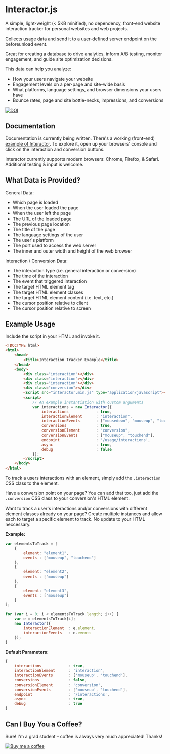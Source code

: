 # Interactor.js

A simple, light-weight (< 5KB minified), no dependency, front-end website interaction tracker for personal websites and web projects. 

Collects usage data and send it to a user-defined server endpoint on the beforeunload event.

Great for creating a database to drive analytics, inform A/B testing, monitor engagement, and guide site optimization decisions.

This data can help you analyze:
* How your users navigate your website
* Engagement levels on a per-page and site-wide basis
* What platforms, language settings, and browser dimensions your users have
* Bounce rates, page and site bottle-necks, impressions, and conversions

[![DOI](https://zenodo.org/badge/40263917.svg)](https://zenodo.org/badge/latestdoi/40263917)

## Documentation
Documentation is currently being written. There's a working (front-end) [example of Interactor](http://greenstick.github.io/interactor/). To explore it, open up your browsers' console and click on the interaction and conversion buttons.

Interactor currently supports modern browsers: Chrome, Firefox, & Safari. Additional testing & input is welcome.

## What Data is Provided?

General Data:

* Which page is loaded
* When the user loaded the page
* When the user left the page
* The URL of the loaded page
* The previous page location
* The title of the page
* The language settings of the user
* The user's platform
* The port used to access the web server
* The inner and outer width and height of the web browser

Interaction / Conversion Data: 

* The interaction type (i.e. general interaction or conversion)
* The time of the interaction
* The event that triggered interaction
* The target HTML element tag
* The target HTML element classes
* The target HTML element content (i.e. text, etc.)
* The cursor position relative to client
* The cursor position relative to screen

## Example Usage

Include the script in your HTML and invoke it. 
```html
<!DOCTYPE html>
<html>
	<head>
		<title>Interaction Tracker Example</title>
	</head>
	<body>
		<div class="interaction"></div>
		<div class="interaction"></div>
		<div class="interaction"></div>
		<div class="conversion"></div>
		<script src="interactor.min.js" type="application/javascript"></script>
		<script>
			// An example instantiation with custom arguments
			var interactions = new Interactor({
				interactions            : true,
				interactionElement      : "interaction",
				interactionEvents       : ["mousedown", "mouseup", "touchstart", "touchend"],
				conversions             : true,
				conversionElement       : "conversion",
				conversionEvents        : ["mouseup", "touchend"],
				endpoint                : '/usage/interactions',
				async                   : true,
				debug                   : false
			});
		</script>
	</body>
</html>
```
To track a users interactions with an element, simply add the `.interaction` CSS class to the element.

Have a conversion point on your page? You can add that too, just add the `.conversion` CSS class to your conversion's HTML element. 

Want to track a user's interactions and/or conversions with different element classes already on your page? Create multiple instances and allow each to target a specific element to track. No update to your HTML neccessary.

**Example:**
```javascript
var elementsToTrack = [
	{
		element: "element1",
		events : ["mouseup", "touchend"]
	}, 
	{
		element: "element2",
		events : ["mouseup"]
	},
	{ 
		element: "element3",
		events : ["mouseup"]
	}
];

for (var i = 0; i < elementsToTrack.length; i++) {
	var e = elementsToTrack[i];
	new Interactor({
		interactionElement 	: e.element,
		interactionEvents 	: e.events
	});
} 
```

**Default Parameters:**
```javascript
{
	interactions            : true,
	interactionElement      : 'interaction',
	interactionEvents       : ['mouseup', 'touchend'],
	conversions             : false,
	conversionElement       : 'conversion',
	conversionEvents        : ['mouseup', 'touchend'],
	endpoint                : '/interactions',
	async                   : true,
	debug                   : true
}
```

## Can I Buy You a Coffee?
Sure! I'm a grad student – coffee is always very much appreciated! Thanks!

[![Buy me a coffee][buymeacoffee-icon]][buymeacoffee-link]

[buymeacoffee-link]: https://www.buymeacoffee.com/O1TrCFSXa
[buymeacoffee-icon]: https://www.buymeacoffee.com/assets/img/custom_images/purple_img.png
